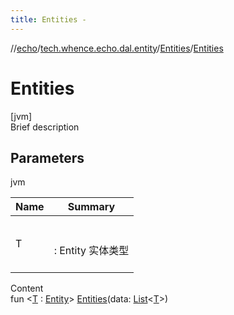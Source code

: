 ```yaml
---
title: Entities -
---
```

//[echo](../../index.md)/[tech.whence.echo.dal.entity](../index.md)/[Entities](index.md)/[Entities](-entities.md)



# Entities  
[jvm]  
Brief description  


## Parameters  
  
jvm  
  
|  Name|  Summary| 
|---|---|
| T| <br><br>: Entity 实体类型<br><br>
  
  
Content  
fun <[T](index.md) : [Entity](../-entity/index.md)> [Entities](-entities.md)(data: [List](https://kotlinlang.org/api/latest/jvm/stdlib/kotlin.collections/-list/index.html)<[T](index.md)>)  



